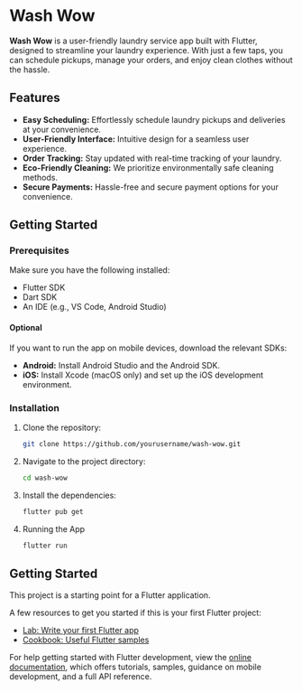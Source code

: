 # Wash Wow

**Wash Wow** is a user-friendly laundry service app built with Flutter, designed to streamline your laundry experience. With just a few taps, you can schedule pickups, manage your orders, and enjoy clean clothes without the hassle.

## Features

- **Easy Scheduling:** Effortlessly schedule laundry pickups and deliveries at your convenience.
- **User-Friendly Interface:** Intuitive design for a seamless user experience.
- **Order Tracking:** Stay updated with real-time tracking of your laundry.
- **Eco-Friendly Cleaning:** We prioritize environmentally safe cleaning methods.
- **Secure Payments:** Hassle-free and secure payment options for your convenience.

## Getting Started

### Prerequisites

Make sure you have the following installed:

- Flutter SDK
- Dart SDK
- An IDE (e.g., VS Code, Android Studio)
 #### Optional 
 
If you want to run the app on mobile devices, download the relevant SDKs:

- **Android:** Install Android Studio and the Android SDK.
- **iOS:** Install Xcode (macOS only) and set up the iOS development environment.

### Installation

1. Clone the repository:
   ```bash
   git clone https://github.com/yourusername/wash-wow.git
   ```
2. Navigate to the project directory:
   ```bash
   cd wash-wow
   ```
3. Install the dependencies:
   ```bash
   flutter pub get
   ```
4. Running the App
   ```bash
   flutter run
   ```

## Getting Started

This project is a starting point for a Flutter application.

A few resources to get you started if this is your first Flutter project:

- [Lab: Write your first Flutter app](https://docs.flutter.dev/get-started/codelab)
- [Cookbook: Useful Flutter samples](https://docs.flutter.dev/cookbook)

For help getting started with Flutter development, view the
[online documentation](https://docs.flutter.dev/), which offers tutorials,
samples, guidance on mobile development, and a full API reference.

